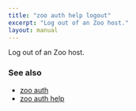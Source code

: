 ```yaml
---
title: "zoo auth help logout"
excerpt: "Log out of an Zoo host."
layout: manual
---
```


Log out of an Zoo host.

### See also

* [zoo auth](./zoo_auth)
* [zoo auth help](./zoo_auth_help)